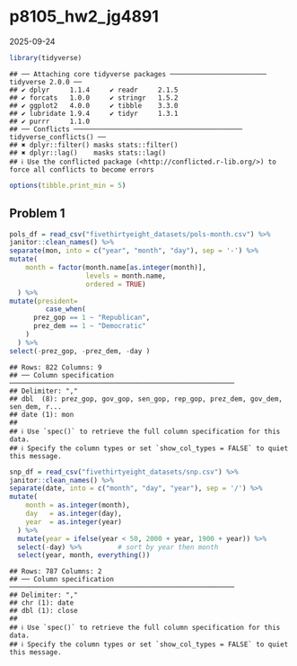 p8105_hw2_jg4891
================
2025-09-24

``` r
library(tidyverse)
```

    ## ── Attaching core tidyverse packages ──────────────────────── tidyverse 2.0.0 ──
    ## ✔ dplyr     1.1.4     ✔ readr     2.1.5
    ## ✔ forcats   1.0.0     ✔ stringr   1.5.2
    ## ✔ ggplot2   4.0.0     ✔ tibble    3.3.0
    ## ✔ lubridate 1.9.4     ✔ tidyr     1.3.1
    ## ✔ purrr     1.1.0     
    ## ── Conflicts ────────────────────────────────────────── tidyverse_conflicts() ──
    ## ✖ dplyr::filter() masks stats::filter()
    ## ✖ dplyr::lag()    masks stats::lag()
    ## ℹ Use the conflicted package (<http://conflicted.r-lib.org/>) to force all conflicts to become errors

``` r
options(tibble.print_min = 5)
```

## Problem 1

``` r
pols_df = read_csv("fivethirtyeight_datasets/pols-month.csv") %>% 
janitor::clean_names() %>% 
separate(mon, into = c("year", "month", "day"), sep = '-') %>% 
mutate(
    month = factor(month.name[as.integer(month)], 
                   levels = month.name, 
                   ordered = TRUE)
  ) %>% 
mutate(president=
         case_when(
      prez_gop == 1 ~ "Republican",
      prez_dem == 1 ~ "Democratic"
    )
  ) %>% 
select(-prez_gop, -prez_dem, -day )
```

    ## Rows: 822 Columns: 9
    ## ── Column specification ────────────────────────────────────────────────────────
    ## Delimiter: ","
    ## dbl  (8): prez_gop, gov_gop, sen_gop, rep_gop, prez_dem, gov_dem, sen_dem, r...
    ## date (1): mon
    ## 
    ## ℹ Use `spec()` to retrieve the full column specification for this data.
    ## ℹ Specify the column types or set `show_col_types = FALSE` to quiet this message.

``` r
snp_df = read_csv("fivethirtyeight_datasets/snp.csv") %>% 
janitor::clean_names() %>% 
separate(date, into = c("month", "day", "year"), sep = '/') %>% 
mutate(
    month = as.integer(month),
    day   = as.integer(day),
    year  = as.integer(year)
  ) %>% 
  mutate(year = ifelse(year < 50, 2000 + year, 1900 + year)) %>% 
  select(-day) %>%         # sort by year then month
  select(year, month, everything())
```

    ## Rows: 787 Columns: 2
    ## ── Column specification ────────────────────────────────────────────────────────
    ## Delimiter: ","
    ## chr (1): date
    ## dbl (1): close
    ## 
    ## ℹ Use `spec()` to retrieve the full column specification for this data.
    ## ℹ Specify the column types or set `show_col_types = FALSE` to quiet this message.

